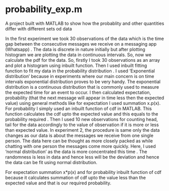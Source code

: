 # probability_exp.m
A project built with MATLAB to show how the probablity and other quantities differ with different sets od data
 
In the first experiment we  took 30 observations of  the data which is the time gap between the consecutive messages we receive on a messaging app (Whatsapp) .
The data is discrete in nature initially but after plotting histogram we are plotting  the data in continuous intervals.   So, now we calculate the pdf for the data. 
So, firstly I took 30 observations as an array and plot a histogram using inbuilt function. Then I used inbuilt fitting function to fit my data in the probability distribution .
I used ‘Exponential distribution’ because in experiments where our main concern is on time intervals exponential distribution proves to be very handy.
The exponential distribution is a continuous distribution that is commonly used to measure the expected time for an event to occur.
I then calculated expectation, probability (that the next message will appear in time less then the expected value) using general methods like for expectation I used summation x.p(x).
For probability I simply used an inbuilt function of cdf in MATLAB. This function calculates the cdf upto the expected value and this equals to the probability required .
Then I used 10 new observations for counting head, tail for the data accordingly to  the value of observation if it is more or less than expected value.
In experiment 2, the procedure is same only the data changes as our data is about the messages we receive from one single person. The data here can be thought as more closely packed as while chatting with one person the messages come more quickly. 
Here, I used ‘normal distribution’ as the data is more concentrated this time . The randomness is less in data and hence less will be the deviation and hence the data can be fit using normal distribution.
 
For expectation summation x*p(x) and for probability inbuilt function of cdf because it calculates summation of cdf upto the value less than the  expected value and that is our required probability.
